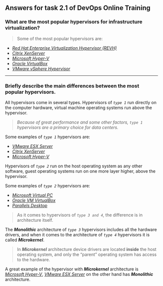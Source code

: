 ## Answers for task 2.1 of DevOps Online Training

### __What are the most popular hypervisors for infrastructure virtualization?__

 > Some of the most popular hypervisors are:
 - [_Red Hat Enterprise Virtualization Hypervisor (REVH)_](https://www.redhat.com/en/technologies/virtualization/enterprise-virtualization "Official website")
 - [_Citrix XenServer_](https://www.citrix.com/ru-ru/products/citrix-hypervisor/ "Official website")
 - [_Microsoft Hyper-V_](https://docs.microsoft.com/ru-ru/virtualization/hyper-v-on-windows/about/ "Official website")
 - [_Oracle VirtualBox_](https://www.virtualbox.org/ "Official website")
 - [_VMware vSphere Hypervisor_](https://www.vmware.com/ru/products/vsphere-hypervisor.html "Official website")

 ___

 ### __Briefly describe the main differences between the most popular hypervisors.__

All hypervisors come in several types. Hypervisors of _`type 1`_ run directly on the computer hardware, virtual machine operating systems run above the hypervisor. 

> _Because of great performance and some other factors, _`type 1`_ hypervisors are a primary choice for data centers._

Some examples of _`type 1`_ hypervisors are:

 - [_VMware ESX Server_](https://www.vmware.com/ru/products/esxi-and-esx.html "Official website")
 - [_Citrix XenServer_](https://www.citrix.com/ru-ru/products/citrix-hypervisor/ "Official website")
 - [_Microsoft Hyper-V_](https://docs.microsoft.com/ru-ru/virtualization/hyper-v-on-windows/about/ "Official website")


Hypervisors of _`type 2`_ run on the host operating system as any other software, guest operating systems run on one more layer higher, above the hypervisor. 

Some examples of _`type 2`_ hypervisors are:

 - [_Microsoft Virtual PC_](https://www.microsoft.com/ru-RU/download/details.aspx?id=3702 "Official website")
 - [_Oracle VM VirtualBox_](https://www.virtualbox.org/ "Official website")
 - [_Parallels Desktop_](https://www.parallels.com/ru/products/desktop/ "Official website")

> As it comes to hypervisors of _`type 3 and 4`_, the difference is in architecture itself. 

The **_Monolithic_** architecture of _`type 3`_ hypervisors includes all the hardware drivers, and when it comes to the architecture of _`type 4`_ hypervisors it is called **_Microkernel_**.

> In **_Microkernel_** architecture device drivers are located __inside__ the host operating system, and only the “parent” operating system has access to the hardware. 

A great example of the hypervisor with **_Microkernel_** architecture is [_Microsoft Hyper-V_](https://docs.microsoft.com/ru-ru/virtualization/hyper-v-on-windows/about/ "Official website"), [_VMware ESX Server_](https://www.vmware.com/ru/products/esxi-and-esx.html "Official website") on the other hand has **_Monolithic_** architecture.
 
